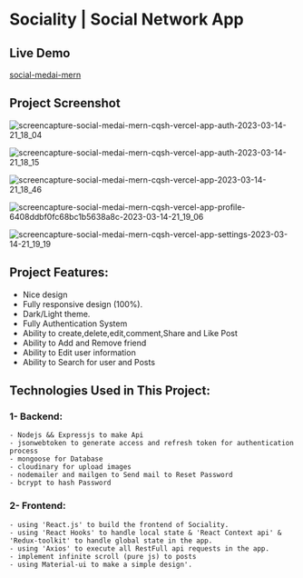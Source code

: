 # Sociality | Social Network App

## Live Demo

[social-medai-mern](https://social-medai-mern-cqsh.vercel.app/)

## Project Screenshot

![screencapture-social-medai-mern-cqsh-vercel-app-auth-2023-03-14-21_18_04](https://user-images.githubusercontent.com/76922296/225114375-45422824-6fe5-4055-be65-2b7f09400cab.png)

![screencapture-social-medai-mern-cqsh-vercel-app-auth-2023-03-14-21_18_15](https://user-images.githubusercontent.com/76922296/225114360-e2ee9ae1-b23c-498a-9def-9d07a61f3b32.png)

![screencapture-social-medai-mern-cqsh-vercel-app-2023-03-14-21_18_46](https://user-images.githubusercontent.com/76922296/225114347-4edc0ca7-d416-4a7e-ae83-1ba70d3c9314.png)

![screencapture-social-medai-mern-cqsh-vercel-app-profile-6408ddbf0fc68bc1b5638a8c-2023-03-14-21_19_06](https://user-images.githubusercontent.com/76922296/225114318-fc9313b1-fa85-48e0-914e-89732682eb46.png)

![screencapture-social-medai-mern-cqsh-vercel-app-settings-2023-03-14-21_19_19](https://user-images.githubusercontent.com/76922296/225114340-13226c0a-128c-4721-bd0f-6756042f1a0f.png)









## Project Features:

- Nice design
- Fully responsive design (100%).
- Dark/Light theme.
- Fully Authentication System
- Ability to create,delete,edit,comment,Share and Like Post
- Ability to Add and Remove friend
- Ability to Edit user information
- Ability to Search for user and Posts

## Technologies Used in This Project:

### 1- Backend:

    - Nodejs && Expressjs to make Api
    - jsonwebtoken to generate access and refresh token for authentication process
    - mongoose for Database
    - cloudinary for upload images
    - nodemailer and mailgen to Send mail to Reset Password
    - bcrypt to hash Password

### 2- Frontend:

    - using 'React.js' to build the frontend of Sociality.
    - using 'React Hooks' to handle local state & 'React Context api' & 'Redux-toolkit' to handle global state in the app.
    - using 'Axios' to execute all RestFull api requests in the app.
    - implement infinite scroll (pure js) to posts
    - using Material-ui to make a simple design'.
